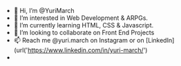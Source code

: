 - 👋 Hi, I’m @YuriMarch
- 👀 I’m interested in Web Development & ARPGs.
- 🌱 I’m currently learning HTML, CSS & Javascript.
- 💞️ I’m looking to collaborate on Front End Projects
- 📫 Reach me @yuri.march on Instagram or on [LinkedIn](url('https://www.linkedin.com/in/yuri-march/')
- 

<!---
YuriMarch/YuriMarch is a ✨ special ✨ repository because its `README.md` (this file) appears on your GitHub profile.
You can click the Preview link to take a look at your changes.
--->
